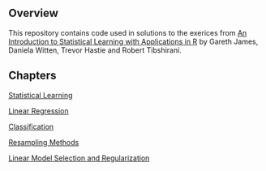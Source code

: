
<!-- README.md is generated from README.Rmd. Please edit that file -->

## Overview

This repository contains code used in solutions to the exerices from [An
Introduction to Statistical Learning with Applications in
R](http://www-bcf.usc.edu/~gareth/ISL/) by Gareth James, Daniela Witten,
Trevor Hastie and Robert Tibshirani.

## Chapters

[Statistical
Learning](https://github.com/johnson-shuffle/solutions/tree/master/isl/ch02)

[Linear
Regression](https://github.com/johnson-shuffle/solutions/tree/master/isl/ch03)

[Classification](https://github.com/johnson-shuffle/solutions/tree/master/isl/ch04)

[Resampling
Methods](https://github.com/johnson-shuffle/solutions/tree/master/isl/ch05)

[Linear Model Selection and
Regularization](https://github.com/johnson-shuffle/solutions/tree/master/isl/ch06)
